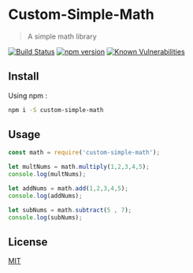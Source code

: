 # Custom-Simple-Math

> A simple math library

[![Build Status](https://travis-ci.org/EricSekyere/npm-publish.svg?branch=master)](https://travis-ci.org/EricSekyere/npm-publish)
[![npm version](https://badge.fury.io/js/npm.svg)](https://badge.fury.io/js/npm)
[![Known Vulnerabilities](https://snyk.io/test/github/EricSekyere/npm-publish/badge.svg)](https://snyk.io/test/github/EricSekyere/npm-publish)

## Install
Using npm :
```bash
npm i -S custom-simple-math
```

## Usage

```javascript
const math = require('custom-simple-math');

let multNums = math.multiply(1,2,3,4,5);
console.log(multNums);

let addNums = math.add(1,2,3,4,5);
console.log(addNums);

let subNums = math.subtract(5 , 7);
console.log(subNums);
```

## License

[MIT](http://vjpr.mit-license.org)

